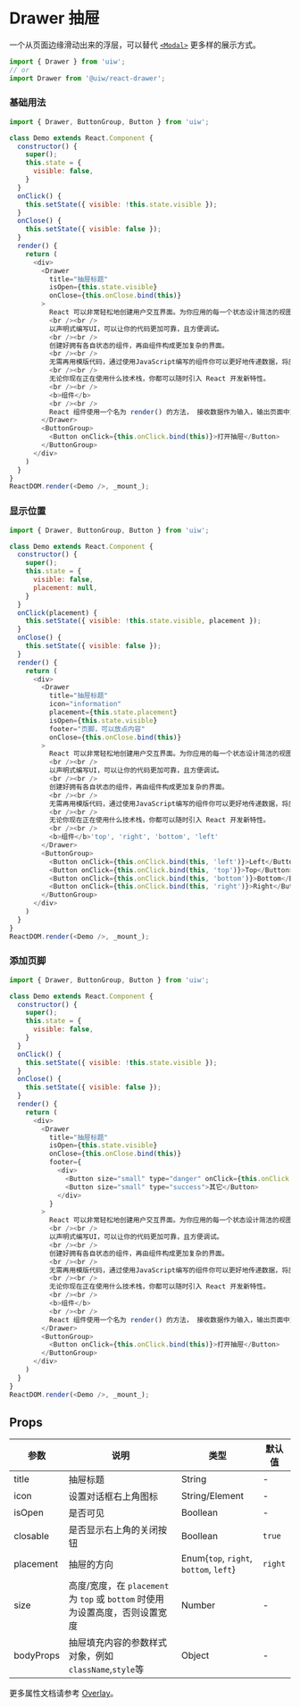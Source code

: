 Drawer 抽屉
===

一个从页面边缘滑动出来的浮层，可以替代 [`<Modal>`](#/components/modal) 更多样的展示方式。

```jsx
import { Drawer } from 'uiw';
// or
import Drawer from '@uiw/react-drawer';
```

### 基础用法

<!--DemoStart,bgWhite,codePen--> 
```js
import { Drawer, ButtonGroup, Button } from 'uiw';

class Demo extends React.Component {
  constructor() {
    super();
    this.state = {
      visible: false,
    }
  }
  onClick() {
    this.setState({ visible: !this.state.visible });
  }
  onClose() {
    this.setState({ visible: false });
  }
  render() {
    return (
      <div>
        <Drawer
          title="抽屉标题"
          isOpen={this.state.visible}
          onClose={this.onClose.bind(this)}
        >
          React 可以非常轻松地创建用户交互界面。为你应用的每一个状态设计简洁的视图，在数据改变时 React 也可以高效地更新渲染界面。
          <br /><br />
          以声明式编写UI，可以让你的代码更加可靠，且方便调试。
          <br /><br />
          创建好拥有各自状态的组件，再由组件构成更加复杂的界面。
          <br /><br />
          无需再用模版代码，通过使用JavaScript编写的组件你可以更好地传递数据，将应用状态和DOM拆分开来。
          <br /><br />
          无论你现在正在使用什么技术栈，你都可以随时引入 React 开发新特性。
          <br /><br />
          <b>组件</b>
          <br /><br />
          React 组件使用一个名为 render() 的方法， 接收数据作为输入，输出页面中对应展示的内容。 下面这个示例中类似XML的写法被称为JSX. 输入的数据通过 this.props 传入 render() 方法。
        </Drawer>
        <ButtonGroup>
          <Button onClick={this.onClick.bind(this)}>打开抽屉</Button>
        </ButtonGroup>
      </div>
    )
  }
}
ReactDOM.render(<Demo />, _mount_);
```
<!--End-->

### 显示位置

<!--DemoStart,bgWhite,codePen--> 
```js
import { Drawer, ButtonGroup, Button } from 'uiw';

class Demo extends React.Component {
  constructor() {
    super();
    this.state = {
      visible: false,
      placement: null,
    }
  }
  onClick(placement) {
    this.setState({ visible: !this.state.visible, placement });
  }
  onClose() {
    this.setState({ visible: false });
  }
  render() {
    return (
      <div>
        <Drawer
          title="抽屉标题"
          icon="information"
          placement={this.state.placement}
          isOpen={this.state.visible}
          footer="页脚，可以放点内容"
          onClose={this.onClose.bind(this)}
        >
          React 可以非常轻松地创建用户交互界面。为你应用的每一个状态设计简洁的视图，在数据改变时 React 也可以高效地更新渲染界面。
          <br /><br />
          以声明式编写UI，可以让你的代码更加可靠，且方便调试。
          <br /><br />
          创建好拥有各自状态的组件，再由组件构成更加复杂的界面。
          <br /><br />
          无需再用模版代码，通过使用JavaScript编写的组件你可以更好地传递数据，将应用状态和DOM拆分开来。
          <br /><br />
          无论你现在正在使用什么技术栈，你都可以随时引入 React 开发新特性。
          <br /><br />
          <b>组件</b>'top', 'right', 'bottom', 'left'
        </Drawer>
        <ButtonGroup>
          <Button onClick={this.onClick.bind(this, 'left')}>Left</Button>
          <Button onClick={this.onClick.bind(this, 'top')}>Top</Button>
          <Button onClick={this.onClick.bind(this, 'bottom')}>Bottom</Button>
          <Button onClick={this.onClick.bind(this, 'right')}>Right</Button>
        </ButtonGroup>
      </div>
    )
  }
}
ReactDOM.render(<Demo />, _mount_);
```
<!--End-->


### 添加页脚

<!--DemoStart,bgWhite,codePen--> 
```js
import { Drawer, ButtonGroup, Button } from 'uiw';

class Demo extends React.Component {
  constructor() {
    super();
    this.state = {
      visible: false,
    }
  }
  onClick() {
    this.setState({ visible: !this.state.visible });
  }
  onClose() {
    this.setState({ visible: false });
  }
  render() {
    return (
      <div>
        <Drawer
          title="抽屉标题"
          isOpen={this.state.visible}
          onClose={this.onClose.bind(this)}
          footer={
            <div>
              <Button size="small" type="danger" onClick={this.onClick.bind(this)}>关闭抽屉</Button>
              <Button size="small" type="success">其它</Button>
            </div>
          }
        >
          React 可以非常轻松地创建用户交互界面。为你应用的每一个状态设计简洁的视图，在数据改变时 React 也可以高效地更新渲染界面。
          <br /><br />
          以声明式编写UI，可以让你的代码更加可靠，且方便调试。
          <br /><br />
          创建好拥有各自状态的组件，再由组件构成更加复杂的界面。
          <br /><br />
          无需再用模版代码，通过使用JavaScript编写的组件你可以更好地传递数据，将应用状态和DOM拆分开来。
          <br /><br />
          无论你现在正在使用什么技术栈，你都可以随时引入 React 开发新特性。
          <br /><br />
          <b>组件</b>
          <br /><br />
          React 组件使用一个名为 render() 的方法， 接收数据作为输入，输出页面中对应展示的内容。 下面这个示例中类似XML的写法被称为JSX. 输入的数据通过 this.props 传入 render() 方法。
        </Drawer>
        <ButtonGroup>
          <Button onClick={this.onClick.bind(this)}>打开抽屉</Button>
        </ButtonGroup>
      </div>
    )
  }
}
ReactDOM.render(<Demo />, _mount_);
```
<!--End-->

## Props

| 参数 | 说明 | 类型 | 默认值 |
|--------- |-------- |--------- |-------- |
| title | 抽屉标题 | String | - |
| icon | 设置对话框右上角图标 | String/Element | - |
| isOpen | 是否可见 | Boollean | - |
| closable | 是否显示右上角的关闭按钮 | Boollean | `true` |
| placement | 抽屉的方向 | Enum{`top`, `right`, `bottom`, `left`} | `right` |
| size | 高度/宽度，在 `placement` 为 `top` 或 `bottom` 时使用为设置高度，否则设置宽度 | Number | - |
| bodyProps | 抽屉填充内容的参数样式对象，例如`className`,`style`等 | Object | - |


更多属性文档请参考 [Overlay](#/components/overlay)。
